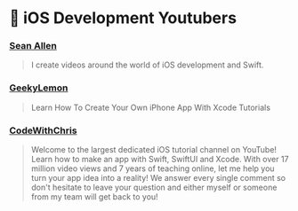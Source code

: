 # 💠 iOS Development Youtubers

### [Sean Allen](https://www.youtube.com/c/SeanAllen/videos)

> I create videos around the world of iOS development and Swift.

### [GeekyLemon](https://www.youtube.com/c/GeekyLemon/videos)

> Learn How To Create Your Own iPhone App With Xcode Tutorials

### [CodeWithChris](https://www.youtube.com/c/CodeWithChris/videos)

> Welcome to the largest dedicated iOS tutorial channel on YouTube! Learn how to make an app with Swift, SwiftUI and Xcode. With over 17 million video views and 7 years of teaching online, let me help you turn your app idea into a reality! We answer every single comment so don't hesitate to leave your question and either myself or someone from my team will get back to you!
